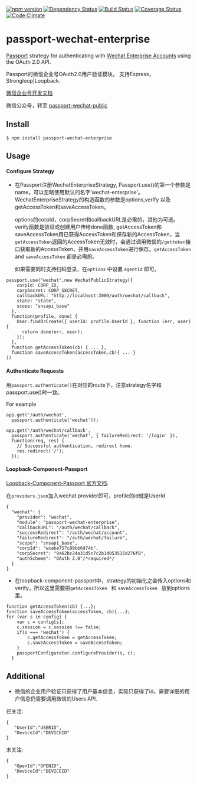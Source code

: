 [![npm version](https://badge.fury.io/js/passport-wechat-enterprise.svg)](https://badge.fury.io/js/passport-wechat-enterprise)
[![Dependency Status](https://david-dm.org/wenwei1202/passport-wechat-enterprise.svg)](https://david-dm.org/wenwei1202/passport-wechat-enterprise)
[![Build Status](https://travis-ci.org/wenwei1202/passport-wechat-enterprise.svg?branch=master)](https://travis-ci.org/wenwei1202/passport-wechat-enterprise)
[![Coverage Status](https://coveralls.io/repos/github/wenwei1202/passport-wechat-enterprise/badge.svg?branch=master)](https://coveralls.io/github/wenwei1202/passport-wechat-enterprise?branch=master)
[![Code Climate](https://codeclimate.com/github/wenwei1202/passport-wechat-enterprise/badges/gpa.svg)](https://codeclimate.com/github/wenwei1202/passport-wechat-enterprise)
# passport-wechat-enterprise
[Passport](http://passportjs.org/) strategy for authenticating with [Wechat Enterprise Accounts](https://qy.weixin.qq.com/)
using the OAuth 2.0 API.

Passport的微信企业号OAuth2.0用户验证模块， 支持Express，Strongloop|Loopback.

[微信企业号开发文档](http://qydev.weixin.qq.com/wiki/index.php)

微信公众号，转至 [passport-wechat-public](https://github.com/wenwei1202/passport-wechat-public)

## Install

    $ npm install passport-wechat-enterprise

## Usage

#### Configure Strategy

- 在Passport注册WechatEnterpriseStrategy, Passport.use()的第一个参数是name，可以忽略使用默认的名字’wechat-enterprise'。WechatEnterpriseStrategy的构造函数的参数是options,verify 以及getAccessToken和saveAccessToken。

  options的corpId，corpSecret和callbackURL是必需的，其他为可选。verify函数是验证或创建用户传给done函数, getAccessToken和saveAccessToken用已获得AccessToken和保存新的AccessToken，当`getAccessToken`返回的AccessToken无效时，会通过调用微信的`/gettoken`接口获取新的AccessToken，并用`saveAccessToken`进行保存。`getAccessToken` and `saveAccessToken` 都是必需的。

  如果需要同时支持扫码登录，在`options` 中设置 `agentId` 即可。

```
passport.use("wechat",new WechatPublicStrategy({
    corpId: CORP_ID,
    corpSecret: CORP_SECRET,
    callbackURL: "http://localhost:3000/auth/wechat/callback",
    state: "state",
    scope: "snsapi_base"
  },
  function(profile, done) {
    User.findOrCreate({ userId: profile.UserId }, function (err, user) {
      return done(err, user);
    });
  },
  function getAccessToken(cb) { ... },
  function saveAccessToken(accessToken,cb){ ... }
))
```


#### Authenticate Requests


用`passport.authenticate()`在对应的route下，注意strategy名字和passport.use()时一致。

For example

```
app.get('/auth/wechat',
  passport.authenticate('wechat'));

app.get('/auth/wechat/callback',
  passport.authenticate('wechat', { failureRedirect: '/login' }),
  function(req, res) {
    // Successful authentication, redirect home.
    res.redirect('/');
  });
```


#### Loopback-Component-Passport

  [Loopback-Component-Passport 官方文档](https://github.com/strongloop/loopback-component-passport).

在`providers.json`加入wechat provider即可，profile的id就是UserId

```
{
  "wechat": {
    "provider": "wechat",
    "module": "passport-wechat-enterprise",
    "callbackURL": "/auth/wechat/callback",
    "successRedirect": "/auth/wechat/account",
    "failureRedirect": "/auth/wechat/failure",
    "scope": "snsapi_base",
    "corpId": "wxabe757c89bb6d74b",
    "corpSecret": "9a62bc24a31d5c7c2b1d053515d276f8",
    "authScheme": "OAuth 2.0"/*required*/
  }
}
```

- 在loopback-component-passport中，strategy的初始化之会传入options和verify，所以这里需要把`getAccessToken ` 和 `saveAccessToken ` 放到options里。

```
function getAccessToken(cb) {...};
function saveAccessToken(accessToken, cb){...};
for (var s in config) {
    var c = config[s];
    c.session = c.session !== false;
    if(s === 'wechat') {
    	c.getAccessToken = getAccessToken;
    	c.saveAccessToken = saveAccessToken;
    }
    passportConfigurator.configureProvider(s, c);
  }
```
## Additional
- 微信的企业用户验证只获得了用户基本信息，实际只获得了id，需要详细的用户信息仍需要调用微信的Users API.

已关注:

```
{
   "UserId":"USERID",
   "DeviceId":"DEVICEID"
}
```

未关注:

```
{
   "OpenId":"OPENID",
   "DeviceId":"DEVICEID"
}

```








